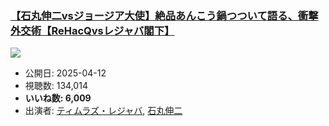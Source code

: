### [【石丸伸二vsジョージア大使】絶品あんこう鍋つついて語る、衝撃外交術【ReHacQvsレジャバ閣下】](https://www.youtube.com/watch?v=Uf7-VIemrvI)
[![](https://img.youtube.com/vi/Uf7-VIemrvI/sddefault.jpg)](https://www.youtube.com/watch?v=Uf7-VIemrvI)
-   公開日: 2025-04-12
-   視聴数: 134,014
-   **いいね数: 6,009**
-   出演者: [ティムラズ・レジャバ](/rehacq_fan/people/ティムラズ・レジャバ "wikilink"), [石丸伸二](/rehacq_fan/people/石丸伸二 "wikilink")
